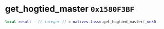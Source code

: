 # get_hogtied_master `0x1580F3BF`

```lua
local result --[[ integer ]] = natives.lasso.get_hogtied_master(_unk0 --[[ integer ]])
```